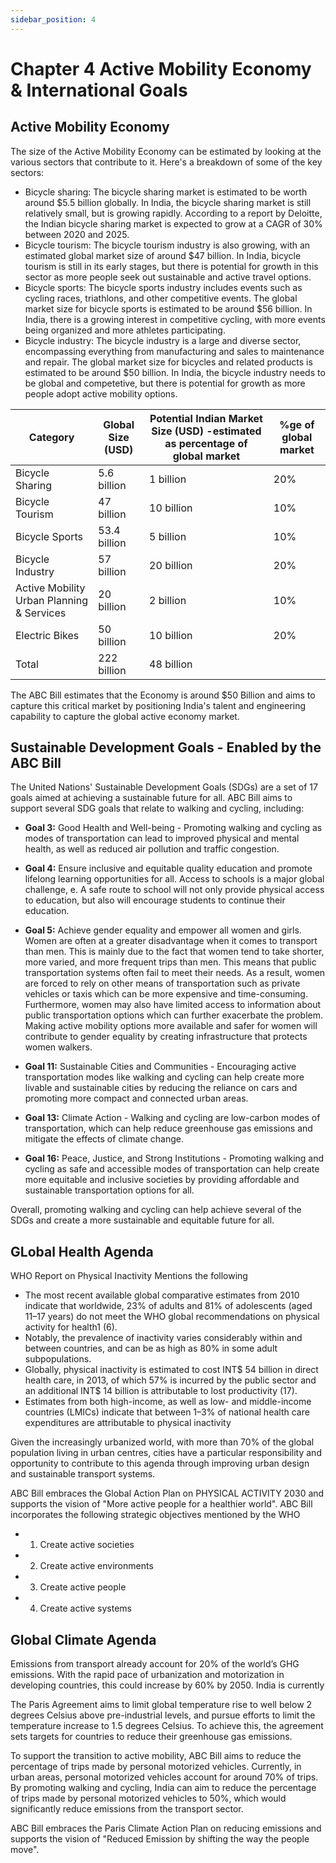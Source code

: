 ```yaml
---
sidebar_position: 4
---
```


# Chapter 4 Active Mobility Economy & International Goals

## Active Mobility Economy

The size of the Active Mobility Economy can be estimated by looking at the various sectors that contribute to it. Here's a breakdown of some of the key sectors:

- Bicycle sharing: The bicycle sharing market is estimated to be worth around $5.5 billion globally. In India, the bicycle sharing market is still relatively small, but is growing rapidly. According to a report by Deloitte, the Indian bicycle sharing market is expected to grow at a CAGR of 30% between 2020 and 2025.
- Bicycle tourism: The bicycle tourism industry is also growing, with an estimated global market size of around $47 billion. In India, bicycle tourism is still in its early stages, but there is potential for growth in this sector as more people seek out sustainable and active travel options.
- Bicycle sports: The bicycle sports industry includes events such as cycling races, triathlons, and other competitive events. The global market size for bicycle sports is estimated to be around $56 billion. In India, there is a growing interest in competitive cycling, with more events being organized and more athletes participating.
- Bicycle industry: The bicycle industry is a large and diverse sector, encompassing everything from manufacturing and sales to maintenance and repair. The global market size for bicycles and related products is estimated to be around $50 billion. In India, the bicycle industry needs to be global and competetive, but there is potential for growth as more people adopt active mobility options.


| Category         | Global Size (USD)     |    Potential Indian Market Size (USD)  -estimated as percentage of global market  |%ge of global market|
|------------------|----------------|--------|--|
| Bicycle Sharing  | 5.6 billion    |    1 billion    | 20%|
| Bicycle Tourism  | 47 billion |       10 billion     | 10%|
| Bicycle Sports   | 53.4 billion   |     5 billion   | 10%|
| Bicycle Industry | 57 billion     |    20 billion    | 20%|
| Active Mobility Urban Planning & Services | 20 billion     |    2 billion    | 10%|
| Electric Bikes   | 50 billion     |    10 billion    |  20%|
| Total             | 222 billion   |     48 billion   |  |

The ABC Bill estimates that the Economy is around $50 Billion and aims to capture this critical market by positioning India's talent and engineering capability to capture the global active economy market.

##  Sustainable Development Goals - Enabled by the ABC Bill  
The United Nations' Sustainable Development Goals (SDGs) are a set of 17 goals aimed at achieving a sustainable future for all. ABC Bill aims to support several SDG goals that relate to walking and cycling, including:

- **Goal 3:** Good Health and Well-being - Promoting walking and cycling as modes of transportation can lead to improved physical and mental health, as well as reduced air pollution and traffic congestion.
- **Goal 4:** Ensure inclusive and equitable quality education and promote lifelong
learning opportunities for all.
    Access to schools is a major global challenge, e. A safe route to school will not only
provide physical access to education, but also will encourage students to continue their education.
- **Goal 5:** Achieve gender equality and empower all women and girls. 
Women are often at a greater disadvantage when it comes to transport than men. This is mainly due to the fact that women tend to take shorter, more varied, and more frequent trips than men. This means that public transportation systems often fail to meet their needs. As a result, women are forced to rely on other means of transportation such as private vehicles or taxis which can be more expensive and time-consuming. Furthermore, women may also have limited access to information about public transportation options which can further exacerbate the problem. Making active mobility options more available and safer for women will contribute to gender equality by creating infrastructure that protects women walkers.  

- **Goal 11:** Sustainable Cities and Communities - Encouraging active transportation modes like walking and cycling can help create more livable and sustainable cities by reducing the reliance on cars and promoting more compact and connected urban areas.

- **Goal 13:** Climate Action - Walking and cycling are low-carbon modes of transportation, which can help reduce greenhouse gas emissions and mitigate the effects of climate change.

- **Goal 16:** Peace, Justice, and Strong Institutions - Promoting walking and cycling as safe and accessible modes of transportation can help create more equitable and inclusive societies by providing affordable and sustainable transportation options for all.

Overall, promoting walking and cycling can help achieve several of the SDGs and create a more sustainable and equitable future for all.


## GLobal Health Agenda

WHO Report on Physical Inactivity Mentions the following 
- The most recent available global comparative estimates from 2010 indicate that worldwide,
23% of adults and 81% of adolescents (aged 11–17 years) do not meet the WHO global
recommendations on physical activity for health1 (6). 
- Notably, the prevalence of inactivity varies considerably within and between countries, and can be as high as 80% in some adult subpopulations.
- Globally, physical inactivity is estimated to cost  INT$ 54 billion in direct health care, in 2013, of which 57% is incurred by the public sector  and an additional INT$ 14 billion is attributable to lost productivity (17).
-  Estimates from both  high-income, as well as low- and middle-income countries (LMICs) indicate that between 1–3% of national health care expenditures are
attributable to physical inactivity 

Given the increasingly urbanized world, with more than 70% of the global population
living in urban centres, cities have a particular  responsibility and opportunity to contribute to
this agenda through improving urban design and sustainable transport systems.

ABC Bill embraces the Global Action Plan on PHYSICAL ACTIVITY 2030 and supports the vision of "More active people for a healthier world".
ABC Bill incorporates the following strategic objectives mentioned by the WHO 

- 1. Create active societies
- 2. Create active environments
- 3. Create active people
- 4. Create active systems

## Global Climate Agenda

Emissions from transport already account for 20% of the world’s GHG emissions. With the rapid pace of urbanization and motorization in developing countries, this could increase by 60% by 2050. India is currently 

The Paris Agreement aims to limit global temperature rise to well below 2 degrees Celsius above pre-industrial levels, and pursue efforts to limit the temperature increase to 1.5 degrees Celsius. To achieve this, the agreement sets targets for countries to reduce their greenhouse gas emissions.

To support the transition to active mobility, ABC Bill   aims to reduce the percentage of trips made by personal motorized vehicles. Currently, in urban areas, personal motorized vehicles account for around 70% of trips. By promoting walking and cycling, India can aim to reduce the percentage of trips made by personal motorized vehicles to 50%, which would significantly reduce emissions from the transport sector.

ABC Bill embraces the Paris Climate Action Plan on reducing emissions and supports the vision of "Reduced Emission by shifting the way the people move".
